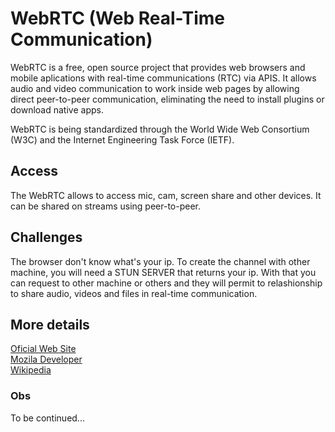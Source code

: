 # WebRTC (Web Real-Time Communication)

WebRTC is a free, open source project that provides web browsers and mobile aplications with real-time communications (RTC) via APIS.
It allows audio and video communication to work inside web pages by allowing direct peer-to-peer communication, eliminating the need to install plugins or download native apps.

WebRTC is being standardized through the World Wide Web Consortium (W3C) and the Internet Engineering Task Force (IETF).

## Access

The WebRTC allows to access mic, cam, screen share and other devices.
It can be shared on streams using peer-to-peer.

## Challenges

The browser don't know what's your ip. To create the channel with other machine, you will need a STUN SERVER that returns your ip. With that you can request to other machine or others and they will permit to relashionship to share audio, videos and files in real-time communication.

## More details

[Oficial Web Site](https://webrtc.org/getting-started/overview)\
[Mozila Developer](https://developer.mozilla.org/en-US/docs/Web/API/WebRTC_API/Signaling_and_video_calling)\
[Wikipedia](https://en.wikipedia.org/wiki/WebRTC)

### Obs

To be continued...
